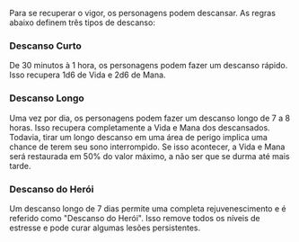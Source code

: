 Para se recuperar o vigor, os personagens podem descansar. As regras abaixo definem três tipos de descanso:
### Descanso Curto
De 30 minutos à 1 hora, os personagens podem fazer um descanso rápido. Isso recupera 1d6 de Vida e 2d6 de Mana.
### Descanso Longo
Uma vez por dia, os personagens podem fazer um descanso longo de 7 a 8 horas. Isso recupera completamente a Vida e Mana dos descansados. Todavia, tirar um longo descanso em uma área de perigo implica uma chance de terem seu sono interrompido. Se isso acontecer, a Vida e Mana será restaurada em 50% do valor máximo, a não ser que se durma até mais tarde.
### Descanso do Herói
Um descanso longo de 7 dias permite uma completa rejuvenescimento e é referido como "Descanso do Herói". Isso remove todos os níveis de estresse e pode curar algumas lesões persistentes.